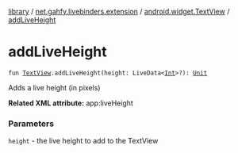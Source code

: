 [library](../../index.md) / [net.gahfy.livebinders.extension](../index.md) / [android.widget.TextView](index.md) / [addLiveHeight](./add-live-height.md)

# addLiveHeight

`fun `[`TextView`](https://developer.android.com/reference/android/widget/TextView.html)`.addLiveHeight(height: LiveData<`[`Int`](https://kotlinlang.org/api/latest/jvm/stdlib/kotlin/-int/index.html)`>?): `[`Unit`](https://kotlinlang.org/api/latest/jvm/stdlib/kotlin/-unit/index.html)

Adds a live height (in pixels)

**Related XML attribute:** app:liveHeight

### Parameters

`height` - the live height to add to the TextView